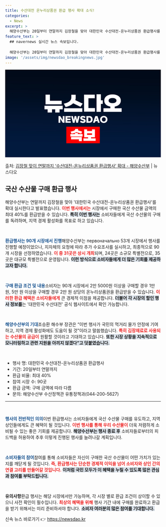```yaml
---
title: 수산대전 온누리상품권 환급 행사 확대 소식!
categories:
  - News
excerpt: >
  해양수산부는 20일부터 연말까지 김장철을 맞아 대한민국 수산대전-온누리상품권 환급행사를 확대 개최한다고 밝혔…
feature_text: >
  ## navernews 실시간 뉴스 속보입니다.

  해양수산부는 20일부터 연말까지 김장철을 맞아 대한민국 수산대전-온누리상품권 환급행사를 확대 개최한다고 밝혔…
image: '/assets/img/newsdao_breakingnews.jpg'
---
```


![뉴스다오 속보](/assets/img/newsdao_breakingnews.jpg)

<p>출처: <a href="https://newsdao.kr/2580" rel="dofollow">김장철 맞이 연말까지 ‘수산대전-온누리상품권 환급행사’ 확대 - 해양수산부</a> | 뉴스다오</p>

<h2 data-ke-size="size26">국산 수산물 구매 환급 행사</h2>

<p data-ke-size="size16">해양수산부는 연말까지 김장철을 맞아 '대한민국 수산대전-온누리상품권 환급행사'를 확대 실시한다고 발표했습니다. <b><span style="color: #ee2323;">이번 행사에서는</span></b> 시장에서 구매한 국산 수산물 금액의 최대 40%를 환급받을 수 있습니다. <b><span style="background-color: #21538527;">특히 이번 행사는</span></b> 소비자들에게 국산 수산물의 구매를 독려하며, 지역 경제 활성화를 목표로 하고 있습니다.</p>

<p data-ke-size="size16">&nbsp;</p>

<b><span style="color: #1a5490;">환급행사는 90개 시장에서 진행</span></b>해양수산부는 первоначально 53개 시장에서 행사를 진행할 예정이었으나, 지자체의 요청에 따라 추가 수요조사를 실시하고, 최종적으로 90개 시장을 선정하였습니다. <b><span style="color: #ee2323;">이 중 31곳은 상시 개최</span></b>되며, 24곳은 소규모 특별전으로, 35곳은 대규모 특별전으로 운영됩니다. <b><span style="background-color: #21538527;">이런 방식으로 소비자들에게 더 많은 기회를 제공하고자 합니다.</span></b></p>

<p data-ke-size="size16">&nbsp;</p>

<b><span style="color: #1a5490;">구매 환급 조건 및 내용</span></b>소비자는 90개 시장에서 2만 5000원 이상을 구매할 경우 1만 원, 5만 원 이상을 구매할 경우 2만 원 상당의 온누리상품권을 환급받을 수 있습니다. <b><span style="color: #ee2323;">이러한 환급 혜택은 소비자들에게</span></b> 큰 경제적 이점을 제공합니다. <b><span style="background-color: #21538527;">더불어 각 시장의 할인 행사 정보를</span></b>는 '대한민국 수산대전' 공식 웹사이트에서 확인 가능합니다.</p>

<p data-ke-size="size16">&nbsp;</p>

<b><span style="color: #1a5490;">해양수산부의 기대</span></b>조승환 해수부 장관은 “이번 행사가 국민의 먹거리 물가 안정에 기여하고, 지역 경제 활성화에도 도움이 될 것”이라고 말씀했습니다. <b><span style="color: #ee2323;">특히 김장재료로 사용되는 수산물의 공급이</span></b> 원활할 것이라고 기대하고 있습니다. <b><span style="background-color: #21538527;">또한 시장 상황을 지속적으로 모니터링하고 관련 지원을 아끼지 않겠다”고 덧붙였습니다.</span></b></p>

<p data-ke-size="size16">&nbsp;</p>

<ul>
   <li>행사 명: 대한민국 수산대전-온누리상품권 환급행사</li>
   <li>기간: 20일부터 연말까지</li>
   <li>환급 비율: 최대 40%</li>
   <li>참여 시장 수: 90곳</li>
   <li>환급 금액: 구매 금액에 따라 다름</li>
   <li>문의: 해양수산부 수산정책관 유통정책과(044-200-5627)</li>
</ul>

<hr />

<p data-ke-size="size16">&nbsp;</p> 

<b><span style="color: #1a5490;">행사의 전반적인 의의</span></b>이번 환급행사는 소비자들에게 국산 수산물 구매를 유도하고, 지역 상인들에게도 큰 혜택이 될 것입니다. <b><span style="color: #ee2323;">이번 행사를 통해 우리 수산물이</span></b> 더욱 저렴하게 소비될 수 있는 좋은 기회를 제공합니다. <b><span style="background-color: #21538527;">해양수산부는 행사 종료 후</span></b> 소비자들로부터의 피드백을 허용하여 추후 이렇게 진행된 행사를 늘려나갈 계획입니다. <p data-ke-size="size16">&nbsp;</p> 

<b><span style="color: #1a5490;">소비자들의 참여</span></b>참여를 통해 소비자들은 자신이 구매한 국산 수산물이 어떤 가치가 있는지를 깨닫게 될 것입니다. <b><span style="color: #ee2323;">즉, 환급행사는 단순한 경제적 이익을 넘어 소비자와 상인 간의 연결 고리를 만들어갈 것입니다.</span></b> <b><span style="background-color: #21538527;">이처럼 국민 모두가 이 혜택을 누릴 수 있도록 많은 관심과 참여를 부탁드립니다.</span></b>

<p data-ke-size="size16">&nbsp;</p>

<b>유의사항</b>환급 행사는 해당 시장에서만 가능하며, 각 시장 별로 환급 조건이 상이할 수 있으니 사전 확인이 필수입니다. <b><span style="color: #ee2323;">최상의 혜택을 위해</span></b> 행사 기간 내에 구매를 완료하고 환급을 받기 위해서는 미리 준비하셔야 합니다. <b><span style="background-color: #21538527;">소비자 여러분의 많은 참여를 기대합니다.</span></b> 

신속 뉴스 바로가기 👉 <a href="https://newsdao.kr" rel="dofollow">https://newsdao.kr</a>



